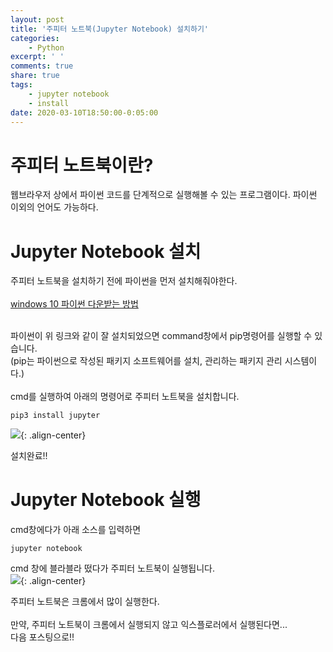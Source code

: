 ```yaml
---
layout: post
title: '주피터 노트북(Jupyter Notebook) 설치하기'
categories:
    - Python
excerpt: ' '
comments: true
share: true
tags:
    - jupyter notebook
    - install
date: 2020-03-10T18:50:00-0:05:00
---
```


# 주피터 노트북이란?

웹브라우저 상에서 파이썬 코드를 단계적으로 실행해볼 수 있는 프로그램이다. 파이썬 이외의 언어도 가능하다.

# Jupyter Notebook 설치

주피터 노트북을 설치하기 전에 파이썬을 먼저 설치해줘야한다.<br/><br/>
[windows 10 파이썬 다운받는 방법](https://kimmy100b.github.io/python/python-install/)
<br/><br/>

파이썬이 위 링크와 같이 잘 설치되었으면 command창에서 pip명령어를 실행할 수 있습니다.<br/>
(pip는 파이썬으로 작성된 패키지 소프트웨어를 설치, 관리하는 패키지 관리 시스템이다.)<br/><br/>
cmd를 실행하여 아래의 명령어로 주피터 노트북을 설치합니다.

```
pip3 install jupyter
```

![](https://kimmy100b.github.io/assets/images/install/jinstall1.JPG){: .align-center}<br/>

설치완료!!<br/>

# Jupyter Notebook 실행

cmd창에다가 아래 소스를 입력하면<br/>

```
jupyter notebook
```

cmd 창에 블라블라 떴다가 주피터 노트북이 실행됩니다.<br/>
![](https://kimmy100b.github.io/assets/images/install/jinstall2.JPG){: .align-center}<br/>

주피터 노트북은 크롬에서 많이 실행한다.<br/>
<br/>
만약, 주피터 노트북이 크롬에서 실행되지 않고 익스플로러에서 실행된다면...<br/>
다음 포스팅으로!!
